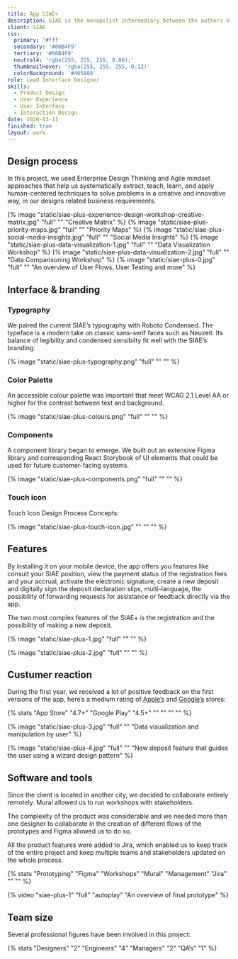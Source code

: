 ```yaml
---
title: App SIAE+
description: SIAE is the monopolist intermediary between the authors of musical tracks and consumers, managing the economic aspects and the distribution of money from royalties of Italian-copyrighted music to authors. I collaborated with them in the creation of the first app SIAE+ that supports all the major services of the company.
client: SIAE
css:
  primary: '#fff'
  secondary: '#00B4F9'
  tertiary: '#00B4F9'
  neutral4: 'rgba(255, 255, 255, 0.06);'
  thumbnailHover: 'rgba(255, 255, 255, 0.12)'
  colorBackground: '#465888'
role: Lead Interface Designer
skills:
  - Product Design
  - User Experience
  - User Interface
  - Interaction Design
date: 2020-03-11
finished: true
layout: work
---
```


## Design process

In this project, we used Enterprise Design Thinking and Agile mindset approaches that help us systematically extract, teach, learn, and apply human-centered techniques to solve problems in a creative and innovative way, in our designs related business requirements.

{% image "static/siae-plus-experience-design-workshop-creative-matrix.jpg" "full" "" "Creative Matrix" %}
{% image "static/siae-plus-priority-maps.jpg" "full" "" "Priority Maps" %}
{% image "static/siae-plus-social-media-insights.jpg" "full" "" "Social Media Insights" %}
{% image "static/siae-plus-data-visualization-1.jpg" "full" "" "Data Visualization Workshop" %}
{% image "static/siae-plus-data-visualization-2.jpg" "full" "" "Data Comparisoning Workshop" %}
{% image "static/siae-plus-0.jpg" "full" "" "An overview of User Flows, User Testing and more" %}

## Interface & branding

### Typography

We paired the current SIAE’s typography with Roboto Condensed. The typeface is a modern take on classic sans-serif faces such as Neuzeit. Its balance of legibility and condensed sensibilty fit well with the SIAE’s branding.

{% image "static/siae-plus-typography.png" "full" "" "" %}

### Color Palette

An accessible colour palette was important that meet WCAG 2.1 Level AA or higher for the contrast between text and background.

{% image "static/siae-plus-colours.png" "full" "" "" %}

### Components

A component library began to emerge. We built out an extensive Figma library and corresponding React Storybook of UI elements that could be used for future customer-facing systems.

{% image "static/siae-plus-components.png" "full" "" "" %}

### Touch icon

Touch Icon Design Process Concepts:

{% image "static/siae-plus-touch-icon.jpg" "" "" "" %}

## Features

By installing it on your mobile device, the app offers you features like consult your SIAE position, view the payment status of the registration fees and your accrual, activate the electronic signature, create a new deposit and digitally sign the deposit declaration slips, multi-language, the possibility of forwarding requests for assistance or feedback directly via the app.

The two most complex features of the SIAE+ is the registration and the possibility of making a new deposit.

{% image "static/siae-plus-1.jpg" "full" "" "" %}

{% image "static/siae-plus-2.jpg" "full" "" "" %}

## Custumer reaction

During the first year, we received a lot of positive feedback on the first versions of the app, here’s a medium rating of [Apple’s](https://apps.apple.com/it/app/siae/id1465450346) and [Google’s](https://play.google.com/store/apps/details?id=it.siae.autorieditori&hl=en_IE&gl=US) stores:

{% stats "App Store" "4.7+" "Google Play" "4.5+" "" "" "" "" %}

{% image "static/siae-plus-3.jpg" "full" "" "Data visualization and manipulation by user" %}

{% image "static/siae-plus-4.jpg" "full" "" "New deposit feature that guides the user using a wizard design pattern" %}

## Software and tools

Since the client is located in another city, we decided to collaborate entirely remotely. Mural allowed us to run workshops with stakeholders.

The complexity of the product was considerable and we needed more than one designer to collaborate in the creation of different flows of the prototypes and Figma allowed us to do so. 

All the product features were added to Jira, which enabled us to keep track of the entire project and keep multiple teams and stakeholders updated on the whole process.

{% stats "Prototyping" "Figma" "Workshops" "Mural" "Management" "Jira" "" "" %}

{% video "siae-plus-1" "full" "autoplay" "An overview of final prototype" %}

## Team size

Several professional figures have been involved in this project:

{% stats "Designers" "2" "Engineers" "4" "Managers" "2" "QA’s" "1" %}